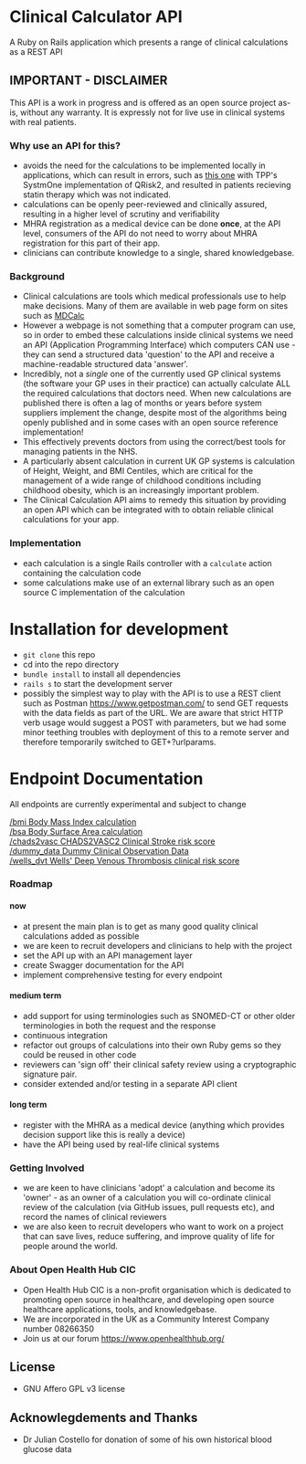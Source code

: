 # Clinical Calculator API

A Ruby on Rails application which presents a range of clinical calculations as a REST API

## IMPORTANT - DISCLAIMER
This API is a work in progress and is offered as an open source project as-is, without any warranty. It is expressly not for live use in clinical systems with real patients.

### Why use an API for this?
* avoids the need for the calculations to be implemented locally in applications, which can result in errors, such as [this one](https://www.digitalhealth.net/2016/06/qrisk2-in-tpp-fixed-but-up-to-270000-patients-affected/) with TPP's SystmOne implementation of QRisk2, and resulted in patients recieving statin therapy which was not indicated.
* calculations can be openly peer-reviewed and clinically assured, resulting in a higher level of scrutiny and verifiability
* MHRA registration as a medical device can be done **once**, at the API level, consumers of the API do not need to worry about MHRA registration for this part of their app.
* clinicians can contribute knowledge to a single, shared knowledgebase.

### Background
* Clinical calculations are tools which medical professionals use to help make decisions. Many of them are available in web page form on sites such as [MDCalc](https://www.mdcalc.com/)
* However a webpage is not something that a computer program can use, so in order to embed these calculations inside clinical systems we need an API (Application Programming Interface) which computers CAN use - they can send a structured data 'question' to the API and receive a machine-readable structured data 'answer'.
* Incredibly, not a *single* one of the currently used GP clinical systems (the software your GP uses in their practice) can actually calculate ALL the required calculations that doctors need. When new calculations are published there is often a lag of months or years before system suppliers implement the change, despite most of the algorithms being openly published and in some cases with an open source reference implementation!
* This effectively prevents doctors from using the correct/best tools for managing patients in the NHS.
* A particularly absent calculation in current UK GP systems is calculation of Height, Weight, and BMI Centiles, which are critical for the management of a wide range of childhood conditions including childhood obesity, which is an increasingly important problem.
* The Clinical Calculation API aims to remedy this situation by providing an open API which can be integrated with to obtain reliable clinical calculations for your app.

### Implementation
* each calculation is a single Rails controller with a `calculate` action containing the calculation code
* some calculations make use of an external library such as an open source C implementation of the calculation

# Installation for development
* `git clone` this repo
* cd into the repo directory
* `bundle install` to install all dependencies
* `rails s` to start the development server
* possibly the simplest way to play with the API is to use a REST client such as Postman https://www.getpostman.com/ to send GET requests with the data fields as part of the URL. We are aware that strict HTTP verb usage would suggest a POST with parameters, but we had some minor teething troubles with deployment of this to a remote server and therefore temporarily switched to GET+?urlparams.

# Endpoint Documentation
All endpoints are currently experimental and subject to change

[/bmi               Body Mass Index calculation](docs/endpoints/bmi.md)  
[/bsa               Body Surface Area calculation](docs/endpoints/bsa.md)  
[/chads2vasc        CHADS2VASC2 Clinical Stroke risk score](docs/endpoints/chads2vasc.md)  
[/dummy_data        Dummy Clinical Observation Data](docs/endpoints/dummy_data.md)  
[/wells_dvt         Wells' Deep Venous Thrombosis clinical risk score](docs/endpoints/wells_dvt.md)  

### Roadmap
#### now
* at present the main plan is to get as many good quality clinical calculations added as possible
* we are keen to recruit developers and clinicians to help with the project
* set the API up with an API management layer
* create Swagger documentation for the API
* implement comprehensive testing for every endpoint
#### medium term
* add support for using terminologies such as SNOMED-CT or other older terminologies in both the request and the response
* continuous integration
* refactor out groups of calculations into their own Ruby gems so they could be reused in other code
* reviewers can 'sign off' their clinical safety review using a cryptographic signature pair.
* consider extended and/or testing in a separate API client
#### long term
* register with the MHRA as a medical device (anything which provides decision support like this is really a device)
* have the API being used by real-life clinical systems

### Getting Involved
* we are keen to have clinicians 'adopt' a calculation and become its 'owner' - as an owner of a calculation you will co-ordinate clinical review of the calculation (via GitHub issues, pull requests etc), and record the names of clinical reviewers
* we are also keen to recruit developers who want to work on a project that can save lives, reduce suffering, and improve quality of life for people around the world.

### About Open Health Hub CIC
* Open Health Hub CIC is a non-profit organisation which is dedicated to promoting open source in healthcare, and developing open source healthcare applications, tools, and knowledgebase.
* We are incorporated in the UK as a Community Interest Company number 08266350
* Join us at our forum https://www.openhealthhub.org/

## License
* GNU Affero GPL v3 license

## Acknowlegdements and Thanks
* Dr Julian Costello for donation of some of his own historical blood glucose data
